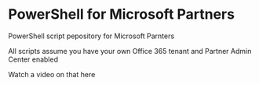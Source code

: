 # PowerShell for Microsoft Partners
PowerShell script pepository for Microsoft Parnters

All scripts assume you have your own Office 365 tenant and Partner Admin Center enabled

Watch a video on that here 
